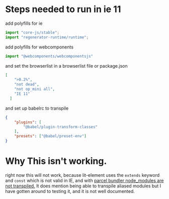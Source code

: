 # Steps needed to run in ie 11

add polyfills for ie 
```javascript
import "core-js/stable";
import "regenerator-runtime/runtime";

```
add polyfills for webcomponents

```javascript
import "@webcomponents/webcomponentsjs"
```

and set the browserlist in a browserlist file or package.json
```json
[
    ">0.2%",
    "not dead",
    "not op_mini all",
    "IE 11"
  ]
```
and set up babelrc to transpile 
```json
{
    "plugins": [
        "@babel/plugin-transform-classes"
    ],
    "presets": ["@babel/preset-env"]
}
```
# Why This isn't working.

right now this will not work, because lit-element uses the `extends` keyword and `const` which is not valid in IE, and with <a href="https://github.com/parcel-bundler/website/issues/312">parcel bundler node_modules are not transpiled.</a> It does mention being able to transpile aliased modules but I have gotten around to testing it, and it is not well documented. 